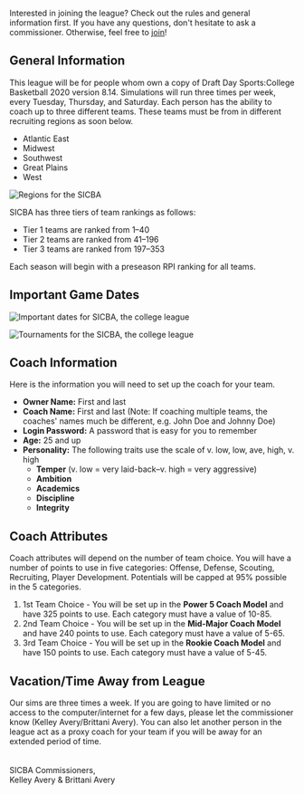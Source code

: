 Interested in joining the league? Check out the rules and general information first. If you have any questions, don't hesitate to ask a commissioner. Otherwise, feel free to [join](/join)!

## General Information

This league will be for people whom own a copy of Draft Day Sports:College Basketball 2020 version 8.14. Simulations will run three times per week, every Tuesday, Thursday, and Saturday. Each person has the ability to coach up to three different teams. These teams must be from in different recruiting regions as soon below.

- Atlantic East
- Midwest
- Southwest
- Great Plains
- West

![Regions for the SICBA](college-regions.png)

SICBA has three tiers of team rankings as follows:

- Tier 1 teams are ranked from 1–40
- Tier 2 teams are ranked from 41–196
- Tier 3 teams are ranked from 197–353

Each season will begin with a preseason RPI ranking for all teams.

## Important Game Dates

![Important dates for SICBA, the college league](college-dates.png)

![Tournaments for the SICBA, the college league](college-tournaments.png)

## Coach Information

Here is the information you will need to set up the coach for your team.

- **Owner Name:** First and last
- **Coach Name:** First and last (Note: If coaching multiple teams, the coaches' names much be different, e.g. John Doe and Johnny Doe)
- **Login Password:** A password that is easy for you to remember
- **Age:** 25 and up
- **Personality:** The following traits use the scale of v. low, low, ave, high, v. high
  - **Temper** (v. low = very laid-back–v. high = very aggressive)
  - **Ambition**
  - **Academics**
  - **Discipline**
  - **Integrity**

## Coach Attributes

Coach attributes will depend on the number of team choice. You will have a number of points to use in five categories: Offense, Defense, Scouting, Recruiting, Player Development. Potentials will be capped at 95% possible in the 5 categories.

1. 1st Team Choice - You will be set up in the **Power 5 Coach Model** and have 325 points to use. Each category must have a value of 10-85.
2. 2nd Team Choice - You will be set up in the **Mid-Major Coach Model** and have 240 points to use. Each category must have a value of 5-65.
3. 3rd Team Choice - You will be set up in the **Rookie Coach Model** and have 150 points to use. Each category must have a value of 5-45.

## Vacation/Time Away from League

Our sims are three times a week. If you are going to have limited or no access to the computer/internet for a few days, please let the commissioner know (Kelley Avery/Brittani Avery). You can also let another person in the league act as a proxy coach for your team if you will be away for an extended period of time.
\
\
\
SICBA Commissioners,\
Kelley Avery & Brittani Avery
